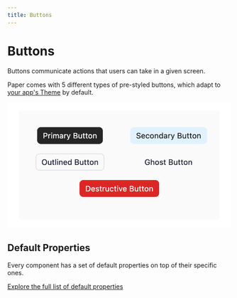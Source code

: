 ```yaml
---
title: Buttons
---
```

# Buttons

Buttons communicate actions that users can take in a given screen. 

Paper comes with 5 different types of pre-styled buttons, which adapt to [your app's Theme](/building/theming) by default.

![Buttons](/assets/buttons.png)

## Default Properties

Every component has a set of default properties on top of their specific ones.

[Explore the full list of default properties](/components)